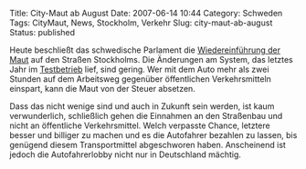 Title: City-Maut ab August
Date: 2007-06-14 10:44
Category: Schweden
Tags: CityMaut, News, Stockholm, Verkehr
Slug: city-maut-ab-august
Status: published

Heute beschließt das schwedische Parlament die [Wiedereinführung der
Maut](http://www.sr.se/cgi-bin/ekot/artikel.asp?Artikel=1423284) auf den
Straßen Stockholms. Die Änderungen am System, das letztes Jahr im
[Testbetrieb](http://www.fiket.de/index.php?s=maut) lief, sind gering.
Wer mit dem Auto mehr als zwei Stunden auf dem Arbeitsweg gegenüber
öffentlichen Verkehrsmitteln einspart, kann die Maut von der Steuer
absetzen.

Dass das nicht wenige sind und auch in Zukunft sein werden, ist kaum
verwunderlich, schließlich gehen die Einnahmen an den Straßenbau und
nicht an öffentliche Verkehrsmittel. Welch verpasste Chance, letztere
besser und billiger zu machen und es die Autofahrer bezahlen zu lassen,
bis genügend diesem Transportmittel abgeschworen haben. Anscheinend ist
jedoch die Autofahrerlobby nicht nur in Deutschland mächtig.

